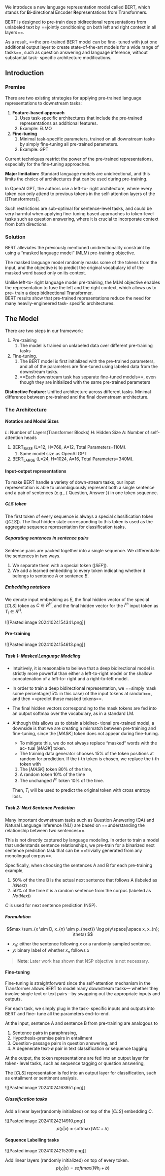 We introduce a new language representation model called BERT, which stands for **B**i-directional **E**ncoder **R**epresentations from **T**ransformers.

BERT is designed to pre-train deep bidirectional representations from unlabeled text by ==jointly conditioning on both left and right context in all layers==. 

As a result, ==the pre-trained BERT model can be fine- tuned with just one additional output layer to create state-of-the-art models for a wide range of tasks==, such as question answering and language inference, without substantial task- specific architecture modifications.

## Introduction

### Premise
There are two existing strategies for applying pre-trained language representations to downstream tasks: 
1. **Feature-based approach**
	1. Uses task-specific architectures that include the pre-trained representations as additional features.
	2. Example: ELMO
2. **Fine-tuning**
	1. Minimal task-specific parameters, trained on all downstream tasks by simply fine-tuning all pre-trained parameters. 
	2. Example: GPT

Current techniques restrict the power of the pre-trained representations, especially for the fine-tuning approaches. 

**Major limitation:** Standard language models are unidirectional, and this limits the choice of architectures that can be used during pre-training.

In OpenAI GPT, the authors use a left-to- right architecture, where every token can only attend to previous tokens in the self-attention layers of the [[Transformers]]. 

Such restrictions are sub-optimal for sentence-level tasks, and could be very harmful when applying fine-tuning based approaches to token-level tasks such as question answering, where it is crucial to incorporate context from both directions.

### Solution
BERT alleviates the previously mentioned unidirectionality constraint by using a “masked language model” (MLM) pre-training objective.

The masked language model randomly masks some of the tokens from the input, and the objective is to predict the original vocabulary id of the masked word based only on its context. 

Unlike left-to- right language model pre-training, the MLM objective enables the representation to fuse the left and the right context, which allows us to pre- train a deep bidirectional Transformer.
\
BERT results show that pre-trained representations reduce the need for many heavily-engineered task- specific architectures.

## The Model

There are two steps in our framework: 
1. Pre-training
	1. The model is trained on unlabeled data over different pre-training tasks
2. Fine-tuning. 
	1. The BERT model is first initialized with the pre-trained parameters, and all of the parameters are fine-tuned using labeled data from the downstream tasks. 
	2. ==Each downstream task has separate fine-tuned models==, even though they are initialized with the same pre-trained parameters

**Distinctive Feature:** Unified architecture across different tasks. Minimal difference between pre-trained and the final downstream architecture.

### The Architecture
#### Notation and Model Sizes
$L$: Number of Layers(Transformer Blocks)
$H$: Hidden Size
$A$: Number of self-attention heads

1. $\text{BERT}_\text{{BASE}}$ (L=12, H=768, A=12, Total Parameters=110M).
	1. Same model size as OpenAI GPT
2. $\text{BERT}_\text{{LARGE}}$ (L=24, H=1024, A=16, Total Parameters=340M).

#### Input-output representations
To make BERT handle a variety of down-stream tasks, our input representation is able to unambiguously represent both a single sentence and a pair of sentences (e.g., ⟨ Question, Answer ⟩) in one token sequence. 

##### CLS token
The first token of every sequence is always a special classification token $([CLS])$. The final hidden state corresponding to this token is used as the aggregate sequence representation for classification tasks. 
##### Separating sentences in sentence pairs
Sentence pairs are packed together into a single sequence. We differentiate the sentences in two ways. 

1. We separate them with a special token $([SEP])$.
2. We add a learned embedding to every token indicating whether it belongs to sentence $A$ or sentence $B$.

##### Embedding notations
We denote input embedding as $E$, the final hidden vector of the special $[CLS]$ token as $C ∈ R^H$, and the final hidden vector for the $i^{th}$ input token as $T_i \in R^H$.


![[Pasted image 20241024154341.png]]
#### Pre-training
![[Pasted image 20241024154613.png]]
##### Task 1: Masked Language Modeling
- Intuitively, it is reasonable to believe that a deep bidirectional model is strictly more powerful than either a left-to-right model or the shallow concatenation of a left-to- right and a right-to-left model. 

- In order to train a deep bidirectional representation, we ==simply mask some percentage(15% in this case) of the input tokens at random==, and then ==predict those masked tokens==.

- The final hidden vectors corresponding to the mask tokens are fed into an output softmax over the vocabulary, as in a standard LM.

- Although this allows us to obtain a bidirec- tional pre-trained model, a downside is that we are creating a mismatch between pre-training and fine-tuning, since the $[MASK]$ token does not appear during fine-tuning. 
	- To mitigate this, we do not always replace “masked” words with the ac- tual $[MASK]$ token.
	- The training data generator chooses 15% of the token positions at random for prediction. If the i-th token is chosen, we replace the i-th token with 
	1. The $[MASK]$ token 80% of the time,
	2. A random token 10% of the time 
	3. The unchanged $i^{th}$ token 10% of the time. 
	
	Then, $T_i$ will be used to predict the original token with cross entropy loss.

##### Task 2: Next Sentence Prediction

Many important downstream tasks such as Question Answering (QA) and Natural Language Inference (NLI) are based on ==understanding the relationship between two sentences==. 

This is not directly captured by language modeling. In order to train a model that understands sentence relationships, we pre-train for a binarized next sentence prediction task that can be ==trivially generated from any monolingual corpus==.

Specifically, when choosing the sentences A and B for each pre-training example, 

1. 50% of the time B is the actual next sentence that follows A (labeled as *IsNext*)
2. 50% of the time it is a random sentence from the corpus (labeled as *NotNext*)

$C$ is used for next sentence prediction (NSP). 

##### Formulation
$$max \sum_{x \sim D, x_{n} \sim p_{next}} \log p(y\space|\space x, x_{n}; \theta) $$

- $x_{n}:$ either the sentence following $x$ or a randomly sampled sentence.
- $y:$  binary label of whether $x_n$ follows $x$

> **Note**: Later work has shown that NSP objective is not necessary.

#### Fine-tuning

Fine-tuning is straightforward since the self-attention mechanism in the Transformer allows BERT to model many downstream tasks— whether they involve single text or text pairs—by swapping out the appropriate inputs and outputs.

For each task, we simply plug in the task- specific inputs and outputs into BERT and fine- tune all the parameters end-to-end. 

At the input, sentence A and sentence B from pre-training are analogous to 
1. Sentence pairs in paraphrasing,
2. Hypothesis-premise pairs in entailment
3. Question-passage pairs in question answering, and
4. A degenerate text-∅ pair in text classification or sequence tagging

At the output, the token representations are fed into an output layer for token- level tasks, such as sequence tagging or question answering, 

The $[CLS]$ representation is fed into an output layer for classification, such as entailment or sentiment analysis.

![[Pasted image 20241024163951.png]]

##### Classification tasks
Add a linear layer(randomly initialized) on top of the $[CLS]$ embedding $C$. 

![[Pasted image 20241024214910.png]]
$$p(y | x) = \text{softmax}(WC + b)$$
#### Sequence Labelling tasks
![[Pasted image 20241024215209.png]]

Add linear layers (randomly initialized) on top of every token.
$$p(y_i| x) = softmax(Wh_i + b)$$

